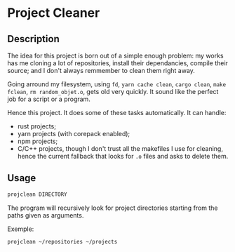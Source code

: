 # Project Cleaner

## Description

The idea for this project is born out of a simple enough problem: my works has me cloning
a lot of repositories, install their dependancies, compile their source; and
I don't always remmember to clean them right away.

Going arround my filesystem, using `fd`, `yarn cache clean`, `cargo clean`,
`make fclean`, `rm random_objet.o`, gets old very quickly. It sound like the perfect
job for a script or a program.

Hence this project. It does some of these tasks automatically. It can handle:
- rust projects;
- yarn projects (with corepack enabled);
- npm projects;
- C/C++ projects, though I don't trust all the makefiles I use for cleaning,
  hence the current fallback that looks for `.o` files and asks to delete them.

## Usage

```sh
projclean DIRECTORY
```

The program will recursively look for project directories starting from the paths given as arguments.

Exemple:

```sh
projclean ~/repositories ~/projects
```

